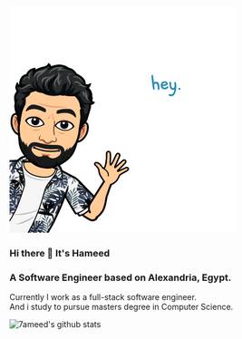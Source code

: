 ![alt text](https://github.com/7ameed/7ameed/blob/master/hey.png)
### Hi there 👋 It's Hameed
### A Software Engineer based on Alexandria, Egypt. 

Currently I work as a full-stack software engineer. </br>
And i study to pursue masters degree in Computer Science.

![7ameed's github stats](https://github-readme-stats.vercel.app/api?username=7ameed&show_icons=true)
